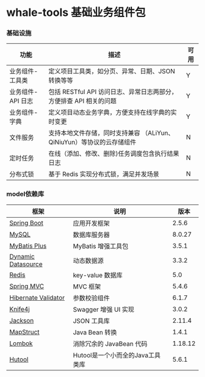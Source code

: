 # whale-tools 基础业务组件包

### 基础设施

| 功能 | 描述 | 可用 |
| --- | --- | --- |
| 业务组件-工具类 | 定义项目工具类，如分页、异常、日期、JSON转换等等 | Y |
| 业务组件-API 日志 | 包括 RESTful API 访问日志、异常日志两部分，方便排查 API 相关的问题 | Y |
| 业务组件-字典 | 定义项目动态业务字典，方便支持在线字典的实时变更 | Y |
| 文件服务 | 支持本地文件存储，同时支持兼容 （ALiYun、QiNiuYun）等协议的云存储组件 | N |
| 定时任务 | 在线（添加、修改、删除)任务调度包含执行结果日志 | N |
| 分布式锁 | 基于 Redis 实现分布式锁，满足并发场景 | N |

### model依赖库

| 框架 | 说明 |  版本 |
| --- | --- | --- |
| [Spring Boot](https://spring.io/projects/spring-boot) | 应用开发框架 | 2.5.6 |
| [MySQL](https://www.mysql.com/cn/) | 数据库服务器 | 8.0.27 |  |
| [MyBatis Plus](https://mp.baomidou.com/) | MyBatis 增强工具包 | 3.5.1 |
| [Dynamic Datasource](https://dynamic-datasource.com/) | 动态数据源 | 3.3.2 |
| [Redis](https://redis.io/) | key-value 数据库 | 5.0 |  |
| [Spring MVC](https://github.com/spring-projects/spring-framework/tree/master/spring-webmvc) | MVC 框架  | 5.4.6 |
| [Hibernate Validator](https://github.com/hibernate/hibernate-validator) | 参数校验组件 | 6.1.7 |
| [Knife4j](https://gitee.com/xiaoym/knife4j) | Swagger 增强 UI 实现 | 3.0.2 |
| [Jackson](https://github.com/FasterXML/jackson) | JSON 工具库 | 2.11.4 |  |
| [MapStruct](https://mapstruct.org/) | Java Bean 转换 | 1.4.1 |
| [Lombok](https://projectlombok.org/) | 消除冗余的 JavaBean 代码 | 1.18.12 |
| [Hutool](https://hutool.cn/) | Hutool是一个小而全的Java工具类库 | 5.6.1 |